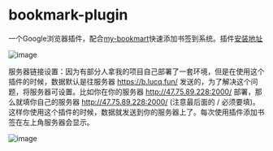 # bookmark-plugin
一个Google浏览器插件，配合[my-bookmart](https://b.lucq.fun)快速添加书签到系统。插件[安装地址](https://chromewebstore.google.com/detail/%E4%B9%A6%E7%AD%BE%E5%BF%AB%E9%80%9F%E6%B7%BB%E5%8A%A0/ihhmiedcjcoibfidjmacmfmgohbjgjid)

![image](https://b.lucq.fun/images/screenshot.gif)  

服务器链接设置：因为有部分人拿我的项目自己部署了一套环境，但是在使用这个插件的时候，数据默认是往服务器 https://b.lucq.fun/ 发送的，为了解决这个问题，将服务器可设置。比如你在你的服务器 http://47.75.89.228:2000/ 部署，那么就填你自己的服务器 http://47.75.89.228:2000/ (注意最后面的 / 必须要填)。这样你使用这个插件的时候，数据就发送到你的服务器上了。每次使用插件添加书签在左上角服务器会显示。

![image](https://s1.ax1x.com/2020/05/09/YMvEAf.png)  

